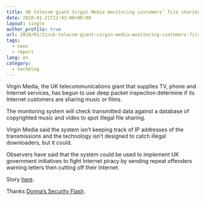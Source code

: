 ```yaml
---
title: UK telecom giant Virgin Media monitoring customers’ file sharing
date: 2010-01-21T22:43:00+00:00
layout: single
author_profile: true
url: 2010/01/21/uk-telecom-giant-virgin-media-monitoring-customers-file-sharing/
tags:
  - news
  - report
lang: en
category: 
  - techblog
---
```

Virgin Media, the UK telecommunications giant that supplies TV, phone and Internet services, has begun to use deep packet inspection determine if its Internet customers are sharing music or films.

The monitoring system will check transmitted data against a database of copyrighted music and video to spot illegal file sharing.

Virgin Media said the system isn’t keeping track of IP addresses of the transmissions and the technology isn’t designed to catch illegal downloaders, but it could.

Observers have said that the system could be used to implement UK government initiatives to fight Internet piracy by sending repeat offenders warning letters then cutting off their Internet.

Story [here](http://www.networkworld.com/news/2010/011910-virgin-media-starts-monitoring-customers.html).

Thanks [Donna’s Security Flash](http://msmvps.com/blogs/donna/archive/2010/01/20/virgin-media-starts-monitoring-customers-downloads.aspx).